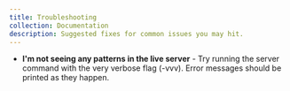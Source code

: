 ```yaml
---
title: Troubleshooting
collection: Documentation
description: Suggested fixes for common issues you may hit.
---
```


* **I'm not seeing any patterns in the live server** - Try running the server command with the very verbose flag (-vvv).  Error messages should be printed as they happen.